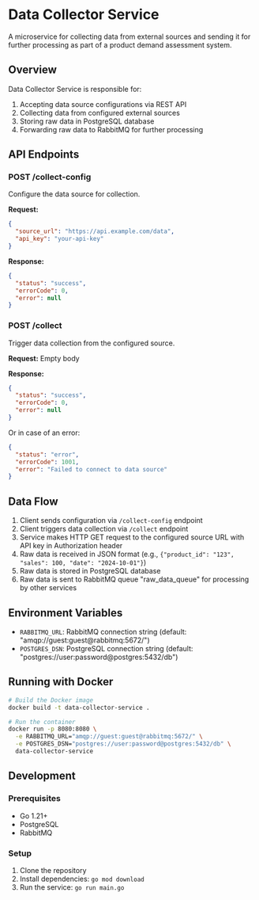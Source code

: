 # Data Collector Service

A microservice for collecting data from external sources and sending it for further processing as part of a product demand assessment system.

## Overview

Data Collector Service is responsible for:
1. Accepting data source configurations via REST API
2. Collecting data from configured external sources
3. Storing raw data in PostgreSQL database
4. Forwarding raw data to RabbitMQ for further processing

## API Endpoints

### POST /collect-config

Configure the data source for collection.

**Request:**
```json
{
  "source_url": "https://api.example.com/data",
  "api_key": "your-api-key"
}
```

**Response:**
```json
{
  "status": "success",
  "errorCode": 0,
  "error": null
}
```

### POST /collect

Trigger data collection from the configured source.

**Request:** Empty body

**Response:**
```json
{
  "status": "success",
  "errorCode": 0,
  "error": null
}
```

Or in case of an error:
```json
{
  "status": "error",
  "errorCode": 1001,
  "error": "Failed to connect to data source"
}
```

## Data Flow

1. Client sends configuration via `/collect-config` endpoint
2. Client triggers data collection via `/collect` endpoint
3. Service makes HTTP GET request to the configured source URL with API key in Authorization header
4. Raw data is received in JSON format (e.g., `{"product_id": "123", "sales": 100, "date": "2024-10-01"}`)
5. Raw data is stored in PostgreSQL database
6. Raw data is sent to RabbitMQ queue "raw_data_queue" for processing by other services

## Environment Variables

- `RABBITMQ_URL`: RabbitMQ connection string (default: "amqp://guest:guest@rabbitmq:5672/")
- `POSTGRES_DSN`: PostgreSQL connection string (default: "postgres://user:password@postgres:5432/db")

## Running with Docker

```bash
# Build the Docker image
docker build -t data-collector-service .

# Run the container
docker run -p 8080:8080 \
  -e RABBITMQ_URL="amqp://guest:guest@rabbitmq:5672/" \
  -e POSTGRES_DSN="postgres://user:password@postgres:5432/db" \
  data-collector-service
```

## Development

### Prerequisites
- Go 1.21+
- PostgreSQL
- RabbitMQ

### Setup
1. Clone the repository
2. Install dependencies: `go mod download`
3. Run the service: `go run main.go`